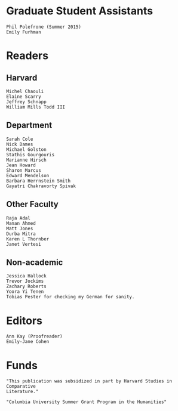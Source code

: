 # Graduate Student Assistants

    Phil Polefrone (Summer 2015)
    Emily Furhman

# Readers

## Harvard

    Michel Chaouli
    Elaine Scarry
    Jeffrey Schnapp
    William Mills Todd III

## Department

    Sarah Cole
    Nick Dames
    Michael Golston
    Stathis Gourgouris
    Marianne Hirsch
    Jean Howard
    Sharon Marcus
    Edward Mendelson
    Barbara Herrnstein Smith
    Gayatri Chakravorty Spivak

## Other Faculty

    Raja Adal
    Manan Ahmed
    Matt Jones
    Durba Mitra
    Karen L Thornber
    Janet Vertesi

## Non-academic

    Jessica Hallock
    Trevor Jockims
    Zachary Roberts
    Yoora Yi Tenen
    Tobias Pester for checking my German for sanity.

# Editors

    Ann Kay (Proofreader)
    Emily-Jane Cohen

# Funds

    "This publication was subsidized in part by Harvard Studies in Comparative
    Literature."

    "Columbia University Summer Grant Program in the Humanities"
